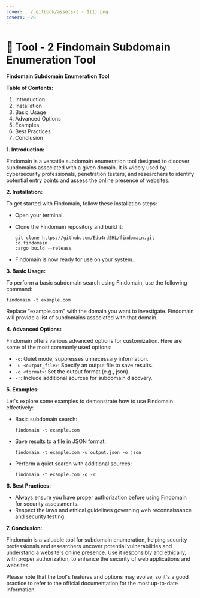 ```yaml
---
cover: ../.gitbook/assets/t - 1(1).png
coverY: -28
---
```


# 🔧 Tool - 2 Findomain Subdomain Enumeration Tool

**Findomain Subdomain Enumeration Tool**

**Table of Contents:**

1. Introduction
2. Installation
3. Basic Usage
4. Advanced Options
5. Examples
6. Best Practices
7. Conclusion

**1. Introduction:**

Findomain is a versatile subdomain enumeration tool designed to discover subdomains associated with a given domain. It is widely used by cybersecurity professionals, penetration testers, and researchers to identify potential entry points and assess the online presence of websites.

**2. Installation:**

To get started with Findomain, follow these installation steps:

* Open your terminal.
*   Clone the Findomain repository and build it:

    ```
    git clone https://github.com/Edu4rdSHL/findomain.git
    cd findomain
    cargo build --release
    ```
* Findomain is now ready for use on your system.

**3. Basic Usage:**

To perform a basic subdomain search using Findomain, use the following command:

```
findomain -t example.com
```

Replace "example.com" with the domain you want to investigate. Findomain will provide a list of subdomains associated with that domain.

**4. Advanced Options:**

Findomain offers various advanced options for customization. Here are some of the most commonly used options:

* `-q`: Quiet mode, suppresses unnecessary information.
* `-u <output_file>`: Specify an output file to save results.
* `-o <format>`: Set the output format (e.g., json).
* `-r`: Include additional sources for subdomain discovery.

**5. Examples:**

Let's explore some examples to demonstrate how to use Findomain effectively:

*   Basic subdomain search:

    ```
    findomain -t example.com
    ```
*   Save results to a file in JSON format:

    ```
    findomain -t example.com -u output.json -o json
    ```
*   Perform a quiet search with additional sources:

    ```
    findomain -t example.com -q -r
    ```

**6. Best Practices:**

* Always ensure you have proper authorization before using Findomain for security assessments.
* Respect the laws and ethical guidelines governing web reconnaissance and security testing.

**7. Conclusion:**

Findomain is a valuable tool for subdomain enumeration, helping security professionals and researchers uncover potential vulnerabilities and understand a website's online presence. Use it responsibly and ethically, with proper authorization, to enhance the security of web applications and websites.

Please note that the tool's features and options may evolve, so it's a good practice to refer to the official documentation for the most up-to-date information.
